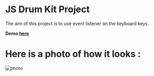 # JS Drum Kit Project

The aim of this project is to use event listener on the keyboard keys.

**Demo [here](https://baydarn.github.io/JS-30/01%20JS%20drum%20kit/index.html)**

# Here is a photo of how it looks :

![photo](https://user-images.githubusercontent.com/37474673/103385395-41776800-4b0b-11eb-9434-61aefd11bed9.png)
